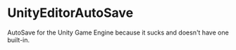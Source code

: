 # UnityEditorAutoSave
AutoSave for the Unity Game Engine because it sucks and doesn't have one built-in.
